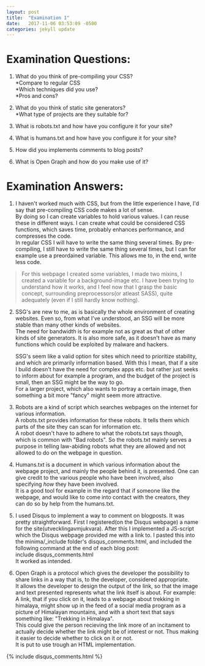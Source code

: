 ```yaml
---
layout: post
title:  "Examination 1"
date:   2017-11-06 03:53:09 -0500
categories: jekyll update
---
```

# Examination Questions:

1. What do you think of pre-compiling your CSS?  
*Compare to regular CSS  
*Which techniques did you use?  
*Pros and cons?  

2. What do you think of static site generators?  
*What type of projects are they suitable for?

3. What is robots.txt and how have you configure it for your site?

4. What is humans.txt and how have you configure it for your site?

5. How did you implements comments to blog posts?

6. What is Open Graph and how do you make use of it?


# Examination Answers:

1. I haven't worked much with CSS, but from the little experience I have, I'd say that
pre-compiling CSS code makes a lot of sense.  
By doing so I can create variables to hold various values. I can reuse these in different ways. I can create what could be considered CSS functions, which saves time, probably enhances performance, and compresses the code.  
In regular CSS I will have to write the same thing several times. By pre-compiling, I still
have to write the same thing several times, but I can for example use a preordained variable.
This allows me to, in the end, write less code.

>For this webpage I created some variables, I made two mixins, I created a variable for a background-image etc. I have been trying to understand how it works, and I feel now that I grasp the basic concept, surrounding preprocessors(or atleast SASS), quite adequately (even if I still hardly know nothing). 

2. SSG's are new to me, as is basically the whole environment of creating websites. Even so, from what I've understood, an SSG will be more stable than many other kinds of websites.  
The need for bandwidth is for example not as great as that of other kinds of site generators. It is also more safe, as it doesn't have as many functions which could be exploited by malware and hackers.

    SSG's seem like a valid option for sites which need to prioritize stability, and which are primarily information based. With this I mean, that if a site I build doesn't have the need for complex apps etc. but rather just seeks to inform about for example a program, and the budget of the project is small, then an SSG might be the way to go.  
    For a larger project, which also wants to portray a certain image, then something a bit more "fancy" might seem more attractive.

3. Robots are a kind of script which searches webpages on the internet for various information.  
A robots.txt provides information for these robots. It tells them which parts of the site they can scan for information etc.  
A robot doesn't have to adhere to what the robots.txt says though, which is common with "Bad robots". So the robots.txt mainly serves a purpose in telling law-abiding robots what they are allowed and not allowed to do on the webpage in question.

4. Humans.txt is a document in which various information about the webpage project, and mainly the people behind it, is presented. One can give credit to the various people who have been involved, also specifying _how_ they have been involved.  
It is a good tool for example in the regard that if someone like the webpage, and would like to come into contact with the creators, they can do so by help from the humans.txt.

5. I used Disqus to implement a way to comment on blogposts. It was pretty straightforward.  First I registered(on the Disqus webpage) a name for the site(utvecklingavmjukvara).  After this I implemented a JS-script which the Disqus webpage provided me with a link to. I pasted this into the minima/_include folder's disqus_comments.html, and included the following command at the end of each blog post:  
include disqus_comments.html  
It worked as intended.

6. Open Graph is a protocol which gives the developer the possibility to share links in a way that is, to the developer, considered appropriate.  
It allows the developer to design the output of the link, so that the image and text presented represents what the link itself is about. For example:  
A link, that if you click on it, leads to a webpage about trekking in himalaya, might show up in the feed of a social media program as a picture of Himalayan mountains, and with a short text that says something like: "Trekking in Himalaya".  
This could give the person recieving the link more of an incitament to actually decide whether the link might be of interest or not. Thus making it easier to decide whether to click on it or not.  
It is put to use trough an HTML implementation.


{% include disqus_comments.html %}
